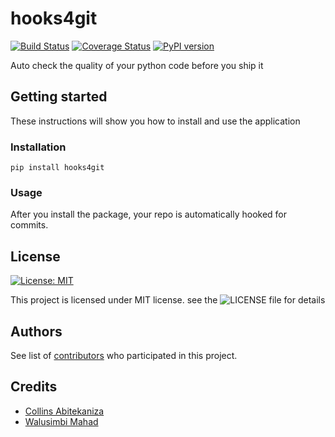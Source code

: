 # hooks4git
[![Build Status](https://travis-ci.org/lovato/hooks4git.svg?branch=master)](https://travis-ci.org/lovato/hooks4git)
[![Coverage Status](https://coveralls.io/repos/github/lovato/hooks4git/badge.svg?branch=master)](https://coveralls.io/github/lovato/hooks4git?branch=master)
[![PyPI version](https://badge.fury.io/py/hooks4git.svg)](https://badge.fury.io/py/hooks4git)

Auto check the quality of your python code before you ship it

## Getting started
These instructions will show you how to install and use the application

### Installation
 ```
 pip install hooks4git
 ```

### Usage
After you install the package, your repo is automatically hooked for commits.

## License
[![License: MIT](https://img.shields.io/badge/License-MIT-yellow.svg)](https://opensource.org/licenses/MIT)

This project is licensed under MIT license. see the ![LICENSE](LICENSE) file for details

## Authors
See list of <a href="https://github.com/lovato/hooks4git/graphs/contributors">contributors</a> who participated in this project.

## Credits
<ul>
 <li><a href="https://github.com/collin5">Collins Abitekaniza</a></li>
 <li><a href="https://github.com/andela-engmkwalusimbi">Walusimbi Mahad</a></li>
</ul>
